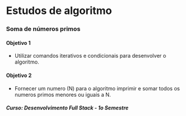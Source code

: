 # Estudos de algoritmo

### Soma de números primos

#### Objetivo 1
- Utilizar comandos iterativos e condicionais para desenvolver o algoritmo.

#### Objetivo 2
- Fornecer um numero (N) para o algoritmo imprimir e somar todos os numeros primos menores ou iguais a N.

##### Curso: Desenvolvimento Full Stack - 1o Semestre
